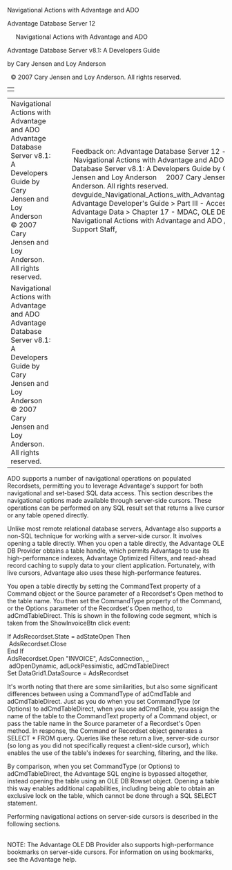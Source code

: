 Navigational Actions with Advantage and ADO




Advantage Database Server 12  

     Navigational Actions with Advantage and ADO

Advantage Database Server v8.1: A Developers Guide

by Cary Jensen and Loy Anderson

  © 2007 Cary Jensen and Loy Anderson. All rights reserved.

|  |
| --- |
|  |

|  |  |  |  |  |
| --- | --- | --- | --- | --- |
| Navigational Actions with Advantage and ADO  Advantage Database Server v8.1: A Developers Guide  by Cary Jensen and Loy Anderson    © 2007 Cary Jensen and Loy Anderson. All rights reserved. |  |  | Feedback on: Advantage Database Server 12 -      Navigational Actions with Advantage and ADO Advantage Database Server v8.1: A Developers Guide by Cary Jensen and Loy Anderson     2007 Cary Jensen and Loy Anderson. All rights reserved. devguide\_Navigational\_Actions\_with\_Advantage\_and\_ADO Advantage Developer's Guide > Part III - Accessing Advantage Data > Chapter 17 - MDAC, OLE DB, ADO > Navigational Actions with Advantage and ADO / Dear Support Staff, |  |
| Navigational Actions with Advantage and ADO  Advantage Database Server v8.1: A Developers Guide  by Cary Jensen and Loy Anderson    © 2007 Cary Jensen and Loy Anderson. All rights reserved. |  |  |  |  |

ADO supports a number of navigational operations on populated Recordsets, permitting you to leverage Advantage's support for both navigational and set-based SQL data access. This section describes the navigational options made available through server-side cursors. These operations can be performed on any SQL result set that returns a live cursor or any table opened directly.

Unlike most remote relational database servers, Advantage also supports a non-SQL technique for working with a server-side cursor. It involves opening a table directly. When you open a table directly, the Advantage OLE DB Provider obtains a table handle, which permits Advantage to use its high-performance indexes, Advantage Optimized Filters, and read-ahead record caching to supply data to your client application. Fortunately, with live cursors, Advantage also uses these high-performance features.

You open a table directly by setting the CommandText property of a Command object or the Source parameter of a Recordset's Open method to the table name. You then set the CommandType property of the Command, or the Options parameter of the Recordset's Open method, to adCmdTableDirect. This is shown in the following code segment, which is taken from the ShowInvoiceBtn click event:

If AdsRecordset.State = adStateOpen Then  
  AdsRecordset.Close  
End If  
AdsRecordset.Open "INVOICE", AdsConnection, \_  
  adOpenDynamic, adLockPessimistic, adCmdTableDirect  
Set DataGrid1.DataSource = AdsRecordset

It's worth noting that there are some similarities, but also some significant differences between using a CommandType of adCmdTable and adCmdTableDirect. Just as you do when you set CommandType (or Options) to adCmdTableDirect, when you use adCmdTable, you assign the name of the table to the CommandText property of a Command object, or pass the table name in the Source parameter of a Recordset's Open method. In response, the Command or Recordset object generates a SELECT \* FROM query. Queries like these return a live, server-side cursor (so long as you did not specifically request a client-side cursor), which enables the use of the table's indexes for searching, filtering, and the like.

By comparison, when you set CommandType (or Options) to adCmdTableDirect, the Advantage SQL engine is bypassed altogether, instead opening the table using an OLE DB Rowset object. Opening a table this way enables additional capabilities, including being able to obtain an exclusive lock on the table, which cannot be done through a SQL SELECT statement.

Performing navigational actions on server-side cursors is described in the following sections.

   
NOTE: The Advantage OLE DB Provider also supports high-performance bookmarks on server-side cursors. For information on using bookmarks, see the Advantage help.